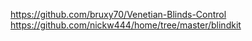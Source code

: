 https://github.com/bruxy70/Venetian-Blinds-Control
https://github.com/nickw444/home/tree/master/blindkit
